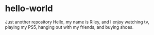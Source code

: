 # hello-world
Just another repository
Hello, my name is Riley, and I enjoy watching tv, playing my PS5, hanging out with my friends, and buying shoes.
